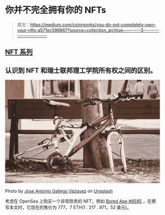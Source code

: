 # 你并不完全拥有你的 NFTs

> 原文：<https://medium.com/coinmonks/you-do-not-completely-own-your-nfts-a571ec596667?source=collection_archive---------3----------------------->

## [NFT 系列](/@donpablooooo/list/nft-series-34dea60327e7)

## 认识到 NFT 和瑞士联邦理工学院所有权之间的区别。

![](img/4bd963d1244d51f3fc6a0494d6140cf0.png)

Photo by [Jose Antonio Gallego Vázquez](https://unsplash.com/@joseantoniogall?utm_source=medium&utm_medium=referral) on [Unsplash](https://unsplash.com?utm_source=medium&utm_medium=referral)

考虑在 OpenSea 上购买一个非常昂贵的 NFT，例如 [Bored Ape #8585](https://opensea.io/assets/ethereum/0xbc4ca0eda7647a8ab7c2061c2e118a18a936f13d/8585) ，在撰写本文时，它现在的售价为 777，7 ETH(1 . 217 . 971，52 美元)。